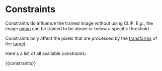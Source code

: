 # Constraints 

Constraints do influence the trained image without using CLIP.
E.g., the image [mean](#reference.mdtargetsconstraintsmean) can be trained
to be above or below a specific threshold. 

Constraints only affect the pixels that are processed by
the [transforms](reference.md#transforms) of the [target](reference.md#targets). 

Here's a list of all available constraints:

{{constraints}}
